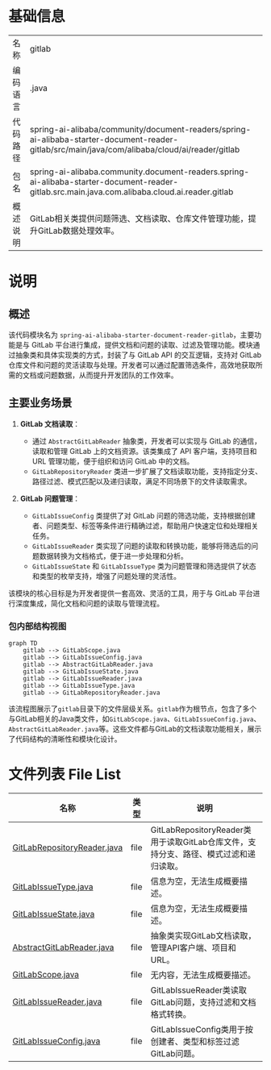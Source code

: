 # 基础信息

|      |      |
|------|------|
| 名称 | gitlab |
| 编码语言 | .java |
| 代码路径 | spring-ai-alibaba/community/document-readers/spring-ai-alibaba-starter-document-reader-gitlab/src/main/java/com/alibaba/cloud/ai/reader/gitlab |
| 包名 | spring-ai-alibaba.community.document-readers.spring-ai-alibaba-starter-document-reader-gitlab.src.main.java.com.alibaba.cloud.ai.reader.gitlab |
| 概述说明 | GitLab相关类提供问题筛选、文档读取、仓库文件管理功能，提升GitLab数据处理效率。 |

# 说明

## 概述

该代码模块名为 `spring-ai-alibaba-starter-document-reader-gitlab`，主要功能是与 GitLab 平台进行集成，提供文档和问题的读取、过滤及管理功能。模块通过抽象类和具体实现类的方式，封装了与 GitLab API 的交互逻辑，支持对 GitLab 仓库文件和问题的灵活读取与处理。开发者可以通过配置筛选条件，高效地获取所需的文档或问题数据，从而提升开发团队的工作效率。

## 主要业务场景

1. **GitLab 文档读取**：
   - 通过 `AbstractGitLabReader` 抽象类，开发者可以实现与 GitLab 的通信，读取和管理 GitLab 上的文档资源。该类集成了 API 客户端，支持项目和 URL 管理功能，便于组织和访问 GitLab 中的文档。
   - `GitLabRepositoryReader` 类进一步扩展了文档读取功能，支持指定分支、路径过滤、模式匹配以及递归读取，满足不同场景下的文件读取需求。

2. **GitLab 问题管理**：
   - `GitLabIssueConfig` 类提供了对 GitLab 问题的筛选功能，支持根据创建者、问题类型、标签等条件进行精确过滤，帮助用户快速定位和处理相关任务。
   - `GitLabIssueReader` 类实现了问题的读取和转换功能，能够将筛选后的问题数据转换为文档格式，便于进一步处理和分析。
   - `GitLabIssueState` 和 `GitLabIssueType` 类为问题管理和筛选提供了状态和类型的枚举支持，增强了问题处理的灵活性。

该模块的核心目标是为开发者提供一套高效、灵活的工具，用于与 GitLab 平台进行深度集成，简化文档和问题的读取与管理流程。


### 包内部结构视图

```mermaid
graph TD
    gitlab --> GitLabScope.java
    gitlab --> GitLabIssueConfig.java
    gitlab --> AbstractGitLabReader.java
    gitlab --> GitLabIssueState.java
    gitlab --> GitLabIssueReader.java
    gitlab --> GitLabIssueType.java
    gitlab --> GitLabRepositoryReader.java
```

该流程图展示了`gitlab`目录下的文件层级关系。`gitlab`作为根节点，包含了多个与GitLab相关的Java类文件，如`GitLabScope.java`、`GitLabIssueConfig.java`、`AbstractGitLabReader.java`等。这些文件都与GitLab的文档读取功能相关，展示了代码结构的清晰性和模块化设计。

# 文件列表 File List

| 名称   | 类型  | 说明 |
|-------|------|-------------|
| [GitLabRepositoryReader.java](GitLabRepositoryReader.md) | file | GitLabRepositoryReader类用于读取GitLab仓库文件，支持分支、路径、模式过滤和递归读取。 |
| [GitLabIssueType.java](GitLabIssueType.md) | file | 信息为空，无法生成概要描述。 |
| [GitLabIssueState.java](GitLabIssueState.md) | file | 信息为空，无法生成概要描述。 |
| [AbstractGitLabReader.java](AbstractGitLabReader.md) | file | 抽象类实现GitLab文档读取，管理API客户端、项目和URL。 |
| [GitLabScope.java](GitLabScope.md) | file | 无内容，无法生成概要描述。 |
| [GitLabIssueReader.java](GitLabIssueReader.md) | file | GitLabIssueReader类读取GitLab问题，支持过滤和文档格式转换。 |
| [GitLabIssueConfig.java](GitLabIssueConfig.md) | file | GitLabIssueConfig类用于按创建者、类型和标签过滤GitLab问题。 |


